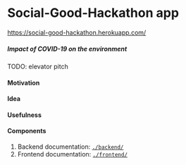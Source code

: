 # Social-Good-Hackathon app
https://social-good-hackathon.herokuapp.com/
##### Impact of COVID-19 on the environment
TODO: elevator pitch

#### Motivation

#### Idea

#### Usefulness

#### Components

1. Backend documentation: [`./backend/`](./backend/)
2. Frontend documentation: [`./frontend/`](./frontend/)